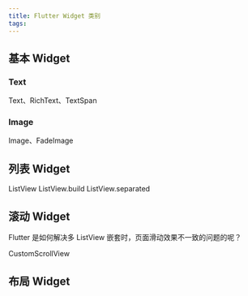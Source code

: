```yaml
---
title: Flutter Widget 类别
tags:
---
```


## 基本 Widget

### Text

Text、RichText、TextSpan


### Image

Image、FadeImage


## 列表 Widget

ListView
ListView.build
ListView.separated

## 滚动 Widget


Flutter 是如何解决多 ListView 嵌套时，页面滑动效果不一致的问题的呢？

CustomScrollView


## 布局 Widget


